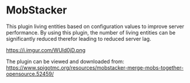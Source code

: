 # MobStacker
This plugin living entities based on configuration values to improve server performance. By using this plugin, the number of living entities can be significantly reduced therefor leading to reduced server lag. 

https://i.imgur.com/WUld0jD.png

The plugin can be viewed and downloaded from:
https://www.spigotmc.org/resources/mobstacker-merge-mobs-together-opensource.52459/
